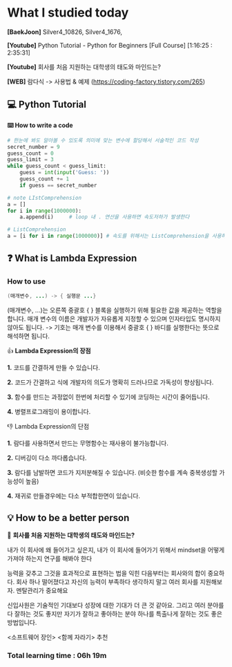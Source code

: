 <h1>What I studied today</h1>

<strong>[BaekJoon]</strong> Silver4_10826, Silver4_1676, 

<strong>[Youtube]</strong> Python Tutorial - Python for Beginners [Full Course]  [1:16:25 : 2:35:31]

<strong>[Youtube]</strong> 회사를 처음 지원하는 대학생의 태도와 마인드는?

<strong>[WEB]</strong> 람다식 -> 사용법 & 예제 (https://coding-factory.tistory.com/265)

<h2>💻 Python Tutorial</h2>

<strong>:keyboard: How to write a code</strong>

```python
# 한눈에 봐도 알아볼 수 있도록 의미에 맞는 변수에 할당해서 서술적인 코드 작성
secret_number = 9
guess_count = 0
guess_limit = 3
while guess_count < guess_limit:
    guess = int(input('Guess: '))
    guess_count += 1
    if guess == secret_number
```

```python
# note LIstComprehension
a = []
for i in range(1000000):
    a.append(i)		# loop 내 . 연산을 사용하면 속도저하가 발생한다

# ListComprehension
a = [i for i in range(1000000)]	# 속도를 위해서는 ListComprehension을 사용하자
```

<h2>❓ What is Lambda Expression</h2>

<h3>How to use</h3>

```java
(매개변수, ...) -> { 실행문 ...}
```

(매개변수, ...)는 오른쪽 중괄호 { } 블록을 실행하기 위해 필요한 값을 제공하는 역할을 합니다. 매개 변수의 이름은 개발자가 자유롭게 지정할 수 있으며 인자타입도 명시하지 않아도 됩니다. -> 기호는 매개 변수를 이용해서 중괄호 { } 바디를 실행한다는 뜻으로 해석하면 됩니다.

:+1: <strong>Lambda Expression의 장점</strong>

**1.** 코드를 간결하게 만들 수 있습니다.

**2.** 코드가 간결하고 식에 개발자의 의도가 명확히 드러나므로 가독성이 향상됩니다.

**3.** 함수를 만드는 과정없이 한번에 처리할 수 있기에 코딩하는 시간이 줄어듭니다.

**4.** 병렬프로그래밍이 용이합니다.

:-1: Lambda Expression의 단점

**1.** 람다를 사용하면서 만드는 무명함수는 재사용이 불가능합니다.

**2.** 디버깅이 다소 까다롭습니다.

**3.** 람다를 남발하면 코드가 지저분해질 수 있습니다. (비슷한 함수를 계속 중복생성할 가능성이 높음)

**4.** 재귀로 만들경우에는 다소 부적합한면이 있습니다.

<h2>💡 How to be a better person</h2>

:school: <strong> 회사를 처음 지원하는 대학생의 태도와 마인드는?</strong>

내가 이 회사에 왜 들어가고 싶은지, 내가 이 회사에 들어가기 위해서 mindset을 어떻게 가져야 하는지 연구를 해봐야 한다

능력을 갖추고 그것을 효과적으로 표현하는 법을 익힌 다음부터는 회사와의 합이 중요하다. 회사 하나 떨어졌다고 자신의 능력이 부족하다 생각하지 말고 여러 회사를 지원해보자. 멘탈관리가 중요해요

신입사원은 기술적인 기대보다 성장에 대한 기대가 더 큰 것 같아요. 그리고 여러 분야를 다 잘하는 것도 좋지만 자기가 잘하고 좋아하는 분야 하나를 특출나게 잘하는 것도 좋은 방법입니다.

<소프트웨어 장인> <함께 자라기> 추천

<h3>Total learning time : 06h 19m</h3>
